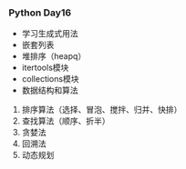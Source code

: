 ### Python Day16
- 学习生成式用法
- 嵌套列表
- 堆排序（heapq）
- itertools模块
- collections模块
- 数据结构和算法
1. 排序算法（选择、冒泡、搅拌、归并、快排）
2. 查找算法（顺序、折半）
3. 贪婪法
4. 回溯法
5. 动态规划